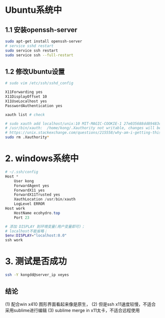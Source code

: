 # Ubuntu系统中

## 1.1 安装openssh-server
```bash
sudo apt-get install openssh-server
# service sshd restart
sudo service ssh restart
sudo service ssh --full-restart
```

## 1.2 修改Ubuntu设置
```bash
# sudo vim /etc/ssh/sshd_config

X11Forwarding yes
X11DisplayOffset 10
X11UseLocalhost yes
PasswordAuthentication yes

xauth list # check 

# sudo xauth add localhost/unix:10 MIT-MAGIC-COOKIE-1 27e035688dd89483c6fe48b2470172f5
# /usr/bin/xauth:  /home/kong/.Xauthority not writable, changes will be ignored
# https://unix.stackexchange.com/questions/215558/why-am-i-getting-this-message-from-xauth-timeout-in-locking-authority-file-ho
sudo rm .Xauthority*
```

# 2. windows系统中

```powershell
# ~/.ssh/config
Host *
    User kong
    ForwardAgent yes
    ForwardX11 yes
    ForwardX11Trusted yes
    XauthLocation /usr/bin/xauth
    LogLevel ERROR
Host work
    HostName ecohydro.top
    Port 23
```

```powershell
# 添加 DISPLAY 到环境变量(用户变量即可)；
# localhost不能省略；
$env:DISPLAY="localhost:0.0"
ssh work
```

# 3. 测试是否成功
```bash
ssh -Y kongdd@server_ip xeyes
```

## 结论
(1) 配合win x410 图形界面看起来像是原生，
(2) 但是ssh x11速度较慢，不适合采用sublime进行编辑
(3) sublime merge in x11太卡，不适合远程使用
